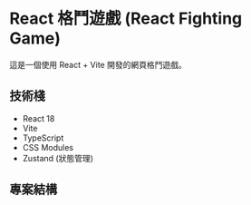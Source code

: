 # React 格鬥遊戲 (React Fighting Game)

這是一個使用 React + Vite 開發的網頁格鬥遊戲。

## 技術棧

- React 18
- Vite
- TypeScript
- CSS Modules
- Zustand (狀態管理)

## 專案結構 